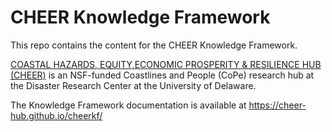 # CHEER Knowledge Framework

This repo contains the content for the CHEER Knowledge Framework.

[COASTAL HAZARDS, EQUITY,ECONOMIC PROSPERITY & RESILIENCE HUB (CHEER)](https://www.drc.udel.edu/cheer/) is an NSF-funded Coastlines and People (CoPe) research hub at the Disaster Research Center at the University of Delaware.


The Knowledge Framework documentation is available at  https://cheer-hub.github.io/cheerkf/
